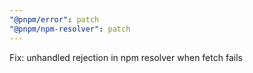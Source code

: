 ```yaml
---
"@pnpm/error": patch
"@pnpm/npm-resolver": patch
---
```


Fix: unhandled rejection in npm resolver when fetch fails
